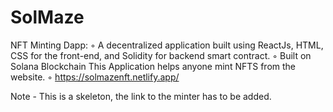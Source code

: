 # SolMaze
NFT Minting Dapp:
◦ A decentralized application built using ReactJs, HTML, CSS for the front-end, and Solidity for backend smart contract.
◦ Built on Solana Blockchain This Application helps anyone mint NFTS from the website.
◦ https://solmazenft.netlify.app/

Note - This is a skeleton, the link to the minter has to be added.
